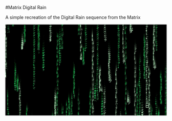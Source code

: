 #Matrix Digital Rain

A simple recreation of the Digital Rain sequence from the Matrix

![Matrix](digital_green_rain.gif)
